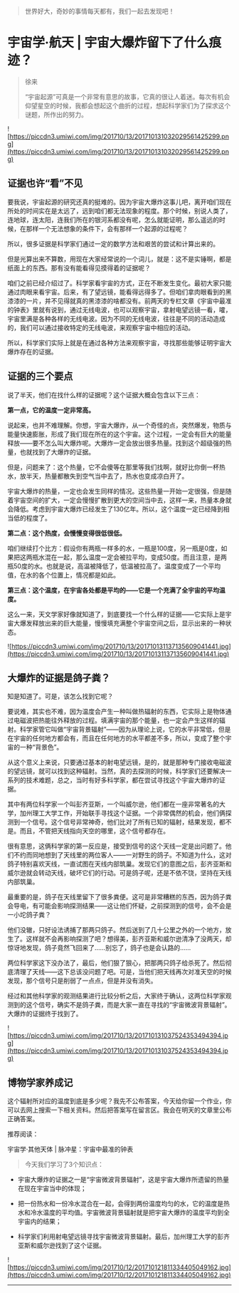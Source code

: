 > 世界好大，奇妙的事情每天都有，我们一起去发现吧！

# 宇宙学·航天 | 宇宙大爆炸留下了什么痕迹？

> 徐来
> 
> “宇宙起源”可真是一个非常有意思的故事，它真的很让人着迷。每次有机会仰望星空的时候，我都会想起这个曲折的过程，想起科学家们为了探求这个谜题，所作出的努力。

![https://piccdn3.umiwi.com/img/201710/13/201710131032029561425299.png](https://piccdn3.umiwi.com/img/201710/13/201710131032029561425299.png)

## 证据也许“看”不见

要我说，宇宙起源的研究还真的挺难的。因为宇宙大爆炸这事儿吧，离开咱们现在所处的时间实在是太远了，远到咱们都无法现象的程度。那个时候，别说人类了，连地球，连太阳，连我们所在的银河系都没有呢，怎么就能证明，那么遥远的时候，在那样一个无法想象的条件下，会有那样一个起源的过程呢？

所以，很多证据是科学家们通过一定的数学方法和艰苦的尝试和计算出来的。

但是光算出来不算数，用现在大家经常说的一个词儿，就是：这不是实锤啊，都是纸面上的东西。那有没有能看得见摸得着的证据呢？

咱们之前已经介绍过了。科学家看宇宙的方式，正在不断发生变化。最初大家只能通过肉眼来看宇宙。后来，有了望远镜，能看得远得多了。但咱们拿肉眼看到的黑漆漆的一片，并不见得就真的黑漆漆的啥都没有。前两天的专栏文章《宇宙中最准的钟表》里就有说到，通过无线电波，也可以观察宇宙，拿射电望远镜一看，嚯，宇宙里满是各种各样的无线电波。因为不同的无线电波，往往是不同的活动造成的，我们可以通过接收特定的无线电波，来观察宇宙中相应的活动。

所以，科学家们实际上就是在通过各种方法来观察宇宙，寻找那些能够证明宇宙大爆炸存在的证据。

## 证据的三个要点

说了半天，他们在找什么样的证据呢？这个证据大概会包含以下三点：

 **第一点，它的温度一定非常高。**

说起来，也并不难理解。你想，宇宙大爆炸，从一个奇怪的点，突然爆发，物质与能量快速膨胀，形成了我们现在所在的这个宇宙。这个过程，一定会有巨大的能量释放——要不怎么叫大爆炸呢。大爆炸一定会放出很多热量。找到这个超级强的热量，也就找到了大爆炸的证据。

但是，问题来了：这个热量，它不会傻等在那里等我们找啊，就好比你倒一杯热水，放半天，热量都散失到空气当中去了，热水也变成凉白开了。

宇宙大爆炸的热量，一定也会发生同样的情况。这些热量一开始一定很强，但是随着宇宙空间的扩大，一定会慢慢扩散到更大的空间当中去，这样一来，热量本身就会降低。考虑到宇宙大爆炸已经发生了130亿年。所以，这个温度一定已经降到相当低的程度了。

 **第二点：这个热度，会慢慢变得很低很低。**

咱们继续打个比方：假设你有两瓶一样多的水，一瓶是100度，另一瓶是0度，如果把这两瓶水混在一起，那么温度一定会被拉平均，变成50度。而且注意，是两瓶50度的水。也就是说，高温被降低了，低温被拉高了。温度变成了一个平均值，在水的各个位置上，情况都是如此。

 **第三点：这个温度，在宇宙各处都是平均的——它是一个充满了全宇宙的平均温度。**

这么一来，天文学家好像就知道了，到底要找一个什么样的证据——它实际上是宇宙大爆发释放出来的巨大能量，慢慢填充满整个宇宙空间之后，显示出来的一种状态。

![https://piccdn3.umiwi.com/img/201710/13/201710131137135609041441.jpg](https://piccdn3.umiwi.com/img/201710/13/201710131137135609041441.jpg)

## 大爆炸的证据是鸽子粪？

知是知道了。可是，该怎么找到它呢？

要说难，其实也不难，因为温度会产生一种叫做热辐射的东西，它实际上是物体通过电磁波把热能往外释放的过程。填满宇宙的那个能量，也一定会产生这样的辐射。科学家管它叫做“宇宙背景辐射”——因为从理论上说，它的水平非常低，但是在宇宙的任何地方都会有，而且在任何地方的水平都差不多，所以，变成了整个宇宙的一种“背景色”。

从这个意义上来说，只要通过基本的射电望远镜，是的，就是那种专门接收电磁波的望远镜，就可以找到这种辐射。当然，真的去探测的时候，科学家们还要解决一系列的技术难题，总之，当时有好多科学家，都在尝试寻找这个宇宙大爆炸的证据。

其中有两位科学家一个叫彭齐亚斯，一个叫威尔逊，他们都在一座非常著名的大学，加州理工大学工作，开始联手寻找这个证据。一个非常偶然的机会，他们俩探测到一个信号。这个信号非常神奇，他们比对了所有已知的辐射，结果发现，都不是。而且，不管把天线指向天空的哪里，这个信号都存在。

很有意思，这俩科学家的第一反应是，接受到信号的这个天线一定是出问题了。他们不约而同地想到了天线里的两位客人——一对野生的鸽子。不知道为什么，这对鸽子特别喜欢天线，一直试图在天线内部筑巢。发现它们的意图之后，彭齐亚斯和威尔逊就会转动天线，破坏它们的行动。可是鸽子呢，还是不依不饶，坚持在天线内部筑巢。

最重要的是，鸽子在天线里留下了很多粪便。这可是非常糟糕的东西，因为鸽子粪会导电，有可能会影响探测结果——这让他们怀疑，之前探测到的信号，会不会是一小坨鸽子粪？

他们没辙，只好设法诱捕了那两只鸽子。然后送到了几十公里之外的一个地方，放生了。这样就不会再影响探测了吧？想得美，彭齐亚斯和威尔逊清净了没两天，却惊讶地发现，鸽子竟然飞回来了……别忘了，鸽子也是会认路的……

两位科学家这下没办法了，最后，他们狠了狠心，把那两只鸽子给杀死了。然后彻底清理了天线——这下总该没问题了吧。可是，当他们把天线再次对准天空的时候发现，那个信号只是削弱了一点点，但是并没有消失。

经过和其他科学家的观测结果进行比较分析之后，大家终于确认，这两位科学家观测到的这个信号，确实不是鸽子粪，而是大家一直在寻找的“宇宙微波背景辐射”。大爆炸的证据终于找到了。

![https://piccdn3.umiwi.com/img/201710/13/201710131037524353494394.jpg](https://piccdn3.umiwi.com/img/201710/13/201710131037524353494394.jpg)

## 博物学家养成记

这个辐射所对应的温度到底是多少呢？我先不公布答案，今天给你留一个作业，你可以去网上搜索一下相关资料。然后把答案写在留言区。我会在明天的文章里公布正确答案。

推荐阅读：

宇宙学·其他天体 | 脉冲星：宇宙中最准的钟表

> 今天我们学习了3个知识点：

* 宇宙大爆炸的证据之一是“宇宙微波背景辐射”，这是宇宙大爆炸所遗留的热量在现在宇宙当中的体现；

* 把一份热水和一份冷水混合在一起，会得到两份温度均匀的水，它的温度是热水和冷水温度的平均值。宇宙微波背景辐射就是把宇宙大爆炸的温度平均到全宇宙内的结果；

* 科学家们利用射电望远镜寻找宇宙微波背景辐射。最后，加州理工大学的彭齐亚斯和威尔逊找到了这个证据。

![https://piccdn3.umiwi.com/img/201710/12/201710121811334405049162.jpg](https://piccdn3.umiwi.com/img/201710/12/201710121811334405049162.jpg)

---
